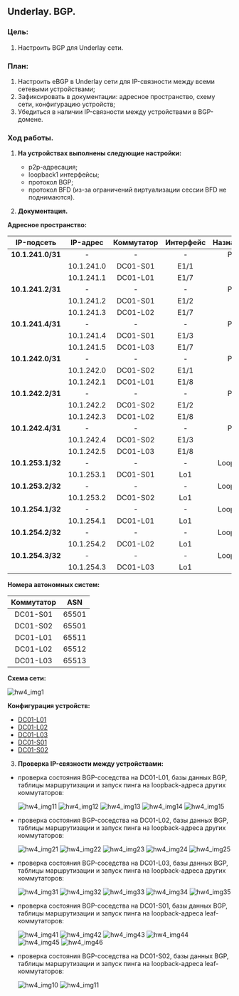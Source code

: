 ## **Underlay. BGP.**

### **Цель:**

 1) Настроить BGP для Underlay сети.
  
### **План:**
    
 1) Настроить eBGP в Underlay сети для IP-связности между всеми сетевыми устройствами;
 2) Зафиксировать в документации: адресное пространство, схему сети, конфигурацию устройств;
 3) Убедиться в наличии IP-связности между устройствами в BGP-домене.

 ### **Ход работы.**

1) **На устройствах выполнены следующие настройки:**
    * p2p-адресация;
    * loopback1 интерфейсы;
    * протокол BGP;
    * протокол BFD (из-за ограничений виртуализации сессии BFD не поднимаются).

2) **Документация.**

 **Адресное пространство:**

|    IP-подсеть     |      IP-адрес     |      Коммутатор     |     Интерфейс      |     Назначение     |
|:-----------------:|:-----------------:|:-------------------:|:------------------:|:------------------:|
| **10.1.241.0/31** |         -         |          -          |          -         |         P2P        |
|                   |    10.1.241.0     |      DC01-S01       |        E1/1        |          -         |
|                   |    10.1.241.1     |      DC01-L01       |        E1/7        |          -         |
| **10.1.241.2/31** |         -         |          -          |          -         |         P2P        |
|                   |    10.1.241.2     |      DC01-S01       |        E1/2        |          -         |
|                   |    10.1.241.3     |      DC01-L02       |        E1/7        |          -         |
| **10.1.241.4/31** |         -         |          -          |          -         |         P2P        |
|                   |    10.1.241.4     |      DC01-S01       |        E1/3        |          -         |
|                   |    10.1.241.5     |      DC01-L03       |        E1/7        |          -         |
| **10.1.242.0/31** |         -         |          -          |          -         |         P2P        |
|                   |    10.1.242.0     |      DC01-S02       |        E1/1        |          -         |
|                   |    10.1.242.1     |      DC01-L01       |        E1/8        |          -         |
| **10.1.242.2/31** |         -         |          -          |          -         |         P2P        |
|                   |    10.1.242.2     |      DC01-S02       |        E1/2        |          -         |
|                   |    10.1.242.3     |      DC01-L02       |        E1/8        |          -         |
| **10.1.242.4/31** |         -         |          -          |          -         |         P2P        |
|                   |    10.1.242.4     |      DC01-S02       |        E1/3        |          -         |
|                   |    10.1.242.5     |      DC01-L03       |        E1/8        |          -         |
| **10.1.253.1/32** |         -         |          -          |         -          |       Loopback     |
|                   |    10.1.253.1     |      DC01-S01       |        Lo1         |          -         |
| **10.1.253.2/32** |         -         |          -          |         -          |       Loopback     |
|                   |    10.1.253.2     |      DC01-S02       |        Lo1         |          -         |
| **10.1.254.1/32** |         -         |          -          |         -          |       Loopback     |
|                   |    10.1.254.1     |      DC01-L01       |        Lo1         |          -         |
| **10.1.254.2/32** |         -         |          -          |         -          |       Loopback     |
|                   |    10.1.254.2     |      DC01-L02       |        Lo1         |          -         |
| **10.1.254.3/32** |         -         |          -          |         -          |       Loopback     |
|                   |    10.1.254.3     |      DC01-L03       |        Lo1         |          -         |

**Номера автономных систем:**

|     Коммутатор     |         ASN        |
|:------------------:|:------------------:|
|      DC01-S01      |        65501       |
|      DC01-S02      |        65501       |
|      DC01-L01      |        65511       |
|      DC01-L02      |        65512       |
|      DC01-L03      |        65513       |


**Схема сети:**

![hw4_img1](attach/HW4_topology.png)

**Конфигурация устройств:**

* [DC01-L01](attach/DC01-L01.conf)
* [DC01-L02](attach/DC01-L02.conf)
* [DC01-L03](attach/DC01-L03.conf)
* [DC01-S01](attach/DC01-S01.conf)
* [DC01-S02](attach/DC01-S02.conf)

3) **Проверка IP-связности между устройствами:**

 - проверка состояния BGP-соседства на DC01-L01, базы данных BGP, таблицы маршрутизации и запуск пинга на loopback-адреса других коммутаторов:

    ![hw4_img11](attach/L01_nbr1.png)
    ![hw4_img12](attach/L01_nbr2.png)
    ![hw4_img13](attach/L01_db.png)
    ![hw4_img14](attach/L01_route.png)
    ![hw4_img15](attach/L01_ping.png)

 - проверка состояния BGP-соседства на DC01-L02, базы данных BGP, таблицы маршрутизации и запуск пинга на loopback-адреса других коммутаторов:

    ![hw4_img21](attach/L02_nbr1.png)
    ![hw4_img22](attach/L02_nbr2.png)
    ![hw4_img23](attach/L02_db.png)
    ![hw4_img24](attach/L02_route.png)
    ![hw4_img25](attach/L02_ping.png)

 - проверка состояния BGP-соседства на DC01-L03, базы данных BGP, таблицы маршрутизации и запуск пинга на loopback-адреса других коммутаторов:

    ![hw4_img31](attach/L03_nbr1.png)
    ![hw4_img32](attach/L03_nbr2.png)
    ![hw4_img33](attach/L03_db.png)
    ![hw4_img34](attach/L03_route.png)
    ![hw4_img35](attach/L03_ping.png)

 - проверка состояния BGP-соседства на DC01-S01, базы данных BGP, таблицы маршрутизации и запуск пинга на loopback-адреса leaf-коммутаторов:

    ![hw4_img41](attach/S01_nbr1.png)
    ![hw4_img42](attach/S01_nbr2.png)
    ![hw4_img43](attach/S01_nbr3.png)
    ![hw4_img44](attach/S01_db.png)
    ![hw4_img45](attach/S01_route.png)
    ![hw4_img46](attach/S01_ping.png)

 - проверка состояния BGP-соседства на DC01-S02, базы данных BGP, таблицы маршрутизации и запуск пинга на loopback-адреса leaf-коммутаторов:

    ![hw4_img10](attach/S02_scr1.png)
    ![hw4_img11](attach/S02_scr2.png)